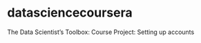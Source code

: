 datasciencecoursera
===================

The Data Scientist’s Toolbox: Course Project: Setting up accounts
